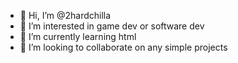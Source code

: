 - 👋 Hi, I’m @2hardchilla
- 👀 I’m interested in game dev or software dev
- 🌱 I’m currently learning html
- 💞️ I’m looking to collaborate on any simple projects

<!---
2hardchilla/2hardchilla is a ✨ special ✨ repository because its `README.md` (this file) appears on your GitHub profile.
You can click the Preview link to take a look at your changes.
--->

